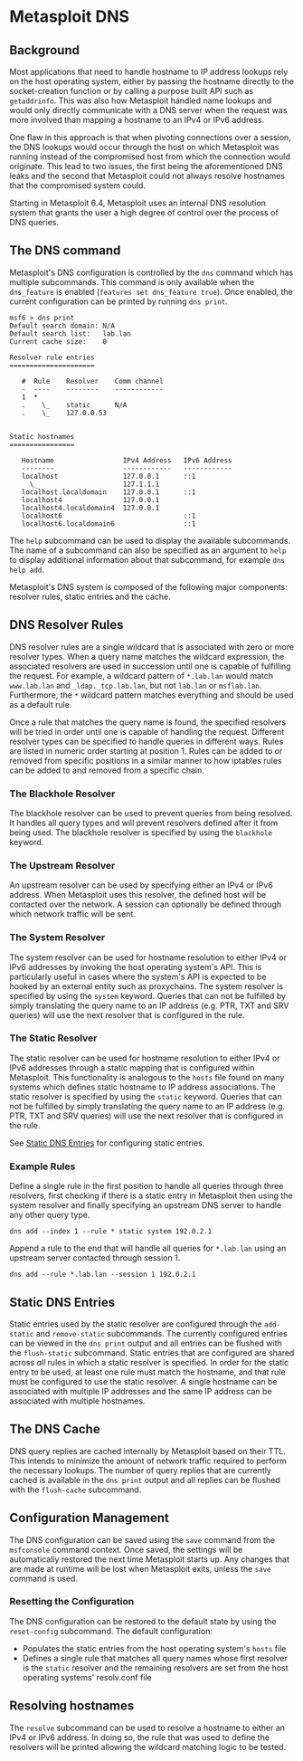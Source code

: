 # Metasploit DNS
## Background
Most applications that need to handle hostname to IP address lookups rely on the host operating system, either by
passing the hostname directly to the socket-creation function or by calling a purpose built API such as `getaddrinfo`.
This was also how Metasploit handled name lookups and would only directly communicate with a DNS server when the request
was more involved than mapping a hostname to an IPv4 or IPv6 address.

One flaw in this approach is that when pivoting connections over a session, the DNS lookups would occur through the host
on which Metasploit was running instead of the compromised host from which the connection would originate. This lead to
two issues, the first being the aforementioned DNS leaks and the second that Metasploit could not always resolve
hostnames that the compromised system could.

Starting in Metasploit 6.4, Metasploit uses an internal DNS resolution system that grants the user a high degree of
control over the process of DNS queries.

## The DNS command
Metasploit's DNS configuration is controlled by the `dns` command which has multiple subcommands. This command is only
available when the `dns_feature` is enabled (`features set dns_feature true`). Once enabled, the current configuration
can be printed by running `dns print`.

```
msf6 > dns print
Default search domain: N/A
Default search list:   lab.lan
Current cache size:    0

Resolver rule entries
=====================

   #  Rule    Resolver    Comm channel
   -  ----    --------    ------------
   1  *                   
   .    \_    static      N/A
   .    \_    127.0.0.53  


Static hostnames
================

   Hostname                 IPv4 Address   IPv6 Address
   --------                 ------------   ------------
   localhost                127.0.0.1      ::1
     \_                     127.1.1.1      
   localhost.localdomain    127.0.0.1      ::1
   localhost4               127.0.0.1      
   localhost4.localdomain4  127.0.0.1      
   localhost6                              ::1
   localhost6.localdomain6                 ::1
```

The `help` subcommand can be used to display the available subcommands. The name of a subcommand can also be specified 
as an argument to `help` to display additional information about that subcommand, for example `dns help add`.

Metasploit's DNS system is composed of the following major components: resolver rules, static entries and the cache.

## DNS Resolver Rules
DNS resolver rules are a single wildcard that is associated with zero or more resolver types. When a query name matches
the wildcard expression, the associated resolvers are used in succession until one is capable of fulfilling the request.
For example, a wildcard pattern of `*.lab.lan` would match `www.lab.lan` and `_ldap._tcp.lab.lan`, but not `lab.lan` or
`msflab.lan`. Furthermore, the `*` wildcard pattern matches everything and should be used as a default rule.

Once a rule that matches the query name is found, the specified resolvers will be tried in order until one is capable of
handling the request. Different resolver types can be specified to handle queries in different ways. Rules are listed
in numeric order starting at position 1. Rules can be added to or removed from specific positions in a similar manner to
how iptables rules can be added to and removed from a specific chain.

### The Blackhole Resolver
The blackhole resolver can be used to prevent queries from being resolved. It handles all query types and will prevent
resolvers defined after it from being used. The blackhole resolver is specified by using the `blackhole` keyword.

### The Upstream Resolver
An upstream resolver can be used by specifying either an IPv4 or IPv6 address. When Metasploit uses this resolver, the
defined host will be contacted over the network. A session can optionally be defined through which network traffic will
be sent.

### The System Resolver
The system resolver can be used for hostname resolution to either IPv4 or IPv6 addresses by invoking the host operating
system's API. This is particularly useful in cases where the system's API is expected to be hooked by an external entity
such as proxychains. The system resolver is specified by using the `system` keyword. Queries that can not be fulfilled
by simply translating the query name to an IP address (e.g. PTR, TXT and SRV queries) will use the next resolver that is
configured in the rule.

### The Static Resolver
The static resolver can be used for hostname resolution to either IPv4 or IPv6 addresses through a static mapping that
is configured within Metasploit. This functionality is analogous to the `hosts` file found on many systems which defines
static hostname to IP address associations. The static resolver is specified by using the `static` keyword. Queries that
can not be fulfilled by simply translating the query name to an IP address (e.g. PTR, TXT and SRV queries) will use the
next resolver that is configured in the rule.

See [Static DNS Entries](#static-dns-entries) for configuring static entries.

### Example Rules

Define a single rule in the first position to handle all queries through three resolvers, first checking if there is a
static entry in Metasploit then using the system resolver and finally specifying an upstream DNS server to handle any
other query type.

```
dns add --index 1 --rule * static system 192.0.2.1
```

Append a rule to the end that will handle all queries for `*.lab.lan` using an upstream server contacted through session
1.

```
dns add --rule *.lab.lan --session 1 192.0.2.1
```

## Static DNS Entries
Static entries used by the static resolver are configured through the `add-static` and `remove-static` subcommands. The
currently configured entries can be viewed in the `dns print` output and all entries can be flushed with the
`flush-static` subcommand. Static entries that are configured are shared across *all* rules in which a static resolver
is specified. In order for the static entry to be used, at least one rule must match the hostname, and that rule must be
configured to use the static resolver. A single hostname can be associated with multiple IP addresses and the same IP
address can be associated with multiple hostnames.

## The DNS Cache
DNS query replies are cached internally by Metasploit based on their TTL. This intends to minimize the amount of network
traffic required to perform the necessary lookups. The number of query replies that are currently cached is available in
the `dns print` output and all replies can be flushed with the `flush-cache` subcommand.

## Configuration Management
The DNS configuration can be saved using the `save` command from the `msfconsole` command context. Once saved, the
settings will be automatically restored the next time Metasploit starts up. Any changes that are made at runtime will be
lost when Metasploit exits, unless the `save` command is used.

### Resetting the Configuration
The DNS configuration can be restored to the default state by using the `reset-config` subcommand. The default
configuration:

* Populates the static entries from the host operating system's `hosts` file
* Defines a single rule that matches all query names whose first resolver is the `static` resolver and the remaining
  resolvers are set from the host operating systems' resolv.conf file

## Resolving hostnames
The `resolve` subcommand can be used to resolve a hostname to either an IPv4 or IPv6 address. In doing so, the rule that
was used to define the resolvers will be printed allowing the wildcard matching logic to be tested.

